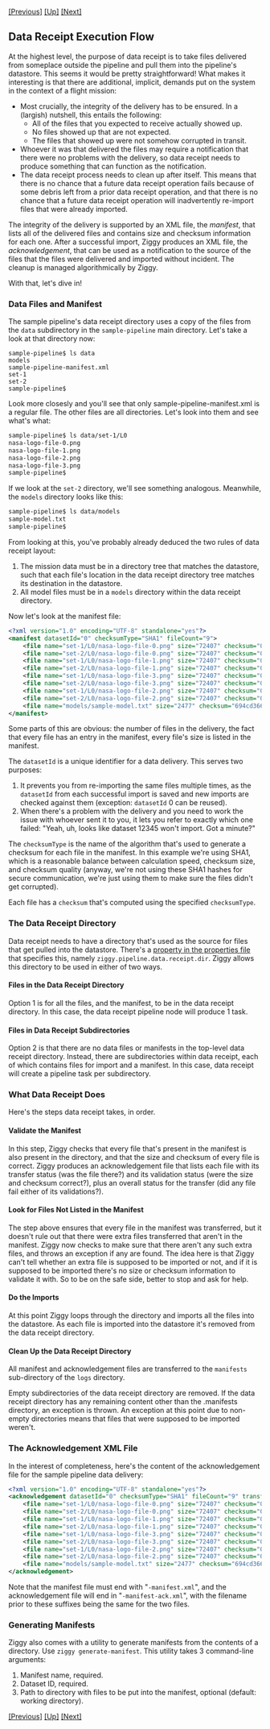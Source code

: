 <!-- -*-visual-line-*- -->

[[Previous]](data-receipt.md)
[[Up]](data-receipt.md)
[[Next]](data-receipt-display.md)

## Data Receipt Execution Flow

At the highest level, the purpose of data receipt is to take files delivered from someplace outside the pipeline and pull them into the pipeline's datastore. This seems it would be pretty straightforward! What makes it interesting is that there are additional, implicit, demands put on the system in the context of a flight mission:

- Most crucially, the integrity of the delivery has to be ensured. In a (largish) nutshell, this entails the following:
  - All of the files that you expected to receive actually showed up.
  - No files showed up that are not expected.
  - The files that showed up were not somehow corrupted in transit.
- Whoever it was that delivered the files may require a notification that there were no problems with the delivery, so data receipt needs to produce something that can function as the notification.
- The data receipt process needs to clean up after itself. This means that there is no chance that a future data receipt operation fails because of some debris left from a prior data receipt operation, and that there is no chance that a future data receipt operation will inadvertently re-import files that were already imported.

The integrity of the delivery is supported by an XML file, the *manifest*, that lists all of the delivered files and contains size and checksum information for each one. After a successful import, Ziggy produces an XML file, the *acknowledgement*, that can be used as a notification to the source of the files that the files were delivered and imported without incident. The cleanup is managed algorithmically by Ziggy.

With that, let's dive in!

### Data Files and Manifest

The sample pipeline's data receipt directory uses a copy of the files from the `data` subdirectory in the `sample-pipeline` main directory. Let's take a look at that directory now:

```console
sample-pipeline$ ls data
models
sample-pipeline-manifest.xml
set-1
set-2
sample-pipeline$
```

Look more closesly and you'll see that only sample-pipeline-manifest.xml is a regular file. The other files are all directories. Let's look into them and see what's what:

```bash
sample-pipeline$ ls data/set-1/L0
nasa-logo-file-0.png
nasa-logo-file-1.png
nasa-logo-file-2.png
nasa-logo-file-3.png
sample-pipeline$
```

If we look at the `set-2` directory, we'll see something analogous. Meanwhile, the `models` directory looks like this:

```bash
sample-pipeline$ ls data/models
sample-model.txt
sample-pipeline$
```

From looking at this, you've probably already deduced the two rules of data receipt layout:

1. The mission data must be in a directory tree that matches the datastore, such that each file's location in the data receipt directory tree matches its destination in the datastore.
2. All model files must be in a `models` directory within the data receipt directory.

Now let's look at the manifest file:

```xml
<?xml version="1.0" encoding="UTF-8" standalone="yes"?>
<manifest datasetId="0" checksumType="SHA1" fileCount="9">
    <file name="set-1/L0/nasa-logo-file-0.png" size="72407" checksum="0b30f7f0028f2cee5686d3169fff11e76a96fbed"/>
    <file name="set-2/L0/nasa-logo-file-0.png" size="72407" checksum="0b30f7f0028f2cee5686d3169fff11e76a96fbed"/>
    <file name="set-1/L0/nasa-logo-file-1.png" size="72407" checksum="0b30f7f0028f2cee5686d3169fff11e76a96fbed"/>
    <file name="set-2/L0/nasa-logo-file-1.png" size="72407" checksum="0b30f7f0028f2cee5686d3169fff11e76a96fbed"/>
    <file name="set-1/L0/nasa-logo-file-3.png" size="72407" checksum="0b30f7f0028f2cee5686d3169fff11e76a96fbed"/>
    <file name="set-2/L0/nasa-logo-file-3.png" size="72407" checksum="0b30f7f0028f2cee5686d3169fff11e76a96fbed"/>
    <file name="set-1/L0/nasa-logo-file-2.png" size="72407" checksum="0b30f7f0028f2cee5686d3169fff11e76a96fbed"/>
    <file name="set-2/L0/nasa-logo-file-2.png" size="72407" checksum="0b30f7f0028f2cee5686d3169fff11e76a96fbed"/>
    <file name="models/sample-model.txt" size="2477" checksum="694cd3668fd1ec7e0e826bb1b211f4d2a5459628"/>
</manifest>
```

Some parts of this are obvious: the number of files in the delivery, the fact that every file has an entry in the manifest, every file's size is listed in the manifest.

The `datasetId` is a unique identifier for a data delivery. This serves two purposes:

1. It prevents you from re-importing the same files multiple times, as the `datasetId` from each successful import is saved and new imports are checked against them (exception: `datasetId` 0 can be reused).
2. When there's a problem with the delivery and you need to work the issue with whoever sent it to you, it lets you refer to exactly which one failed: "Yeah, uh, looks like dataset 12345 won't import. Got a minute?"

The `checksumType` is the name of the algorithm that's used to generate a checksum for each file in the manifest. In this example we're using SHA1, which is a reasonable balance between calculation speed, checksum size, and checksum quality (anyway, we're not using these SHA1 hashes for secure communication, we're just using them to make sure the files didn't get corrupted).

Each file has a `checksum` that's computed using the specified `checksumType`.

### The Data Receipt Directory

Data receipt needs to have a directory that's used as the source for files that get pulled into the datastore. There's a [property in the properties file](properties.md) that specifies this, namely `ziggy.pipeline.data.receipt.dir`. Ziggy allows this directory to be used in either of two ways.

#### Files in the Data Receipt Directory

Option 1 is for all the files, and the manifest, to be in the data receipt directory. In this case, the data receipt pipeline node will produce 1 task.

#### Files in Data Receipt Subdirectories

Option 2 is that there are no data files or manifests in the top-level data receipt directory. Instead, there are subdirectories within data receipt, each of which contains files for import and a manifest. In this case, data receipt will create a pipeline task per subdirectory.

### What Data Receipt Does

Here's the steps data receipt takes, in order.

#### Validate the Manifest

In this step, Ziggy checks that every file that's present in the manifest is also present in the directory, and that the size and checksum of every file is correct. Ziggy produces an acknowledgement file that lists each file with its transfer status (was the file there?) and its validation status (were the size and checksum correct?), plus an overall status for the transfer (did any file fail either of its validations?).

#### Look for Files Not Listed in the Manifest

The step above ensures that every file in the manifest was transferred, but it doesn't rule out that there were extra files transferred that aren't in the manifest. Ziggy now checks to make sure that there aren't any such extra files, and throws an exception if any are found. The idea here is that Ziggy can't tell whether an extra file is supposed to be imported or not, and if it is supposed to be imported there's no size or checksum information to validate it with. So to be on the safe side, better to stop and ask for help.

#### Do the Imports

At this point Ziggy loops through the directory and imports all the files into the datastore. As each file is imported into the datastore it's removed from the data receipt directory.

#### Clean Up the Data Receipt Directory

All manifest and acknowledgement files are transferred to the `manifests` sub-directory of the `logs` directory.

Empty subdirectories of the data receipt directory are removed. If the data receipt directory has any remaining content other than the .manifests directory, an exception is thrown. An exception at this point due to non-empty directories means that files that were supposed to be imported weren't.

### The Acknowledgement XML File

In the interest of completeness, here's the content of the acknowledgement file for the sample pipeline data delivery:

```xml
<?xml version="1.0" encoding="UTF-8" standalone="yes"?>
<acknowledgement datasetId="0" checksumType="SHA1" fileCount="9" transferStatus="valid">
    <file name="set-1/L0/nasa-logo-file-0.png" size="72407" checksum="0b30f7f0028f2cee5686d3169fff11e76a96fbed" transferStatus="present" validationStatus="valid"/>
    <file name="set-2/L0/nasa-logo-file-0.png" size="72407" checksum="0b30f7f0028f2cee5686d3169fff11e76a96fbed" transferStatus="present" validationStatus="valid"/>
    <file name="set-1/L0/nasa-logo-file-1.png" size="72407" checksum="0b30f7f0028f2cee5686d3169fff11e76a96fbed" transferStatus="present" validationStatus="valid"/>
    <file name="set-2/L0/nasa-logo-file-1.png" size="72407" checksum="0b30f7f0028f2cee5686d3169fff11e76a96fbed" transferStatus="present" validationStatus="valid"/>
    <file name="set-1/L0/nasa-logo-file-3.png" size="72407" checksum="0b30f7f0028f2cee5686d3169fff11e76a96fbed" transferStatus="present" validationStatus="valid"/>
    <file name="set-2/L0/nasa-logo-file-3.png" size="72407" checksum="0b30f7f0028f2cee5686d3169fff11e76a96fbed" transferStatus="present" validationStatus="valid"/>
    <file name="set-1/L0/nasa-logo-file-2.png" size="72407" checksum="0b30f7f0028f2cee5686d3169fff11e76a96fbed" transferStatus="present" validationStatus="valid"/>
    <file name="set-2/L0/nasa-logo-file-2.png" size="72407" checksum="0b30f7f0028f2cee5686d3169fff11e76a96fbed" transferStatus="present" validationStatus="valid"/>
    <file name="models/sample-model.txt" size="2477" checksum="694cd3668fd1ec7e0e826bb1b211f4d2a5459628" transferStatus="present" validationStatus="valid"/>
</acknowledgement>
```

Note that the manifest file must end with "`-manifest.xml`", and the acknowledgement file will end in "`-manifest-ack.xml`", with the filename prior to these suffixes being the same for the two files.

### Generating Manifests

Ziggy also comes with a utility to generate manifests from the contents of a directory. Use `ziggy generate-manifest`. This utility takes 3 command-line arguments:

1. Manifest name, required.
2. Dataset ID, required.
3. Path to directory with files to be put into the manifest, optional (default: working directory).

[[Previous]](data-receipt.md)
[[Up]](data-receipt.md)
[[Next]](data-receipt-display.md)
